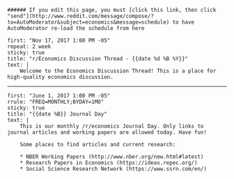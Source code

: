     ###### If you edit this page, you must [click this link, then click "send"](http://www.reddit.com/message/compose/?to=AutoModerator&subject=economics&message=schedule) to have AutoModerator re-load the schedule from here
    
    first: "Nov 17, 2017 1:00 PM -05"
    repeat: 2 week  
    sticky: true  
    title: "r/Economics Discussion Thread - {{date %d %B %Y}}"
    text: |   
        Welcome to the Economics Discussion Thread! This is a place for high-quality economics discussion.
        
---     
        
    first: "June 1, 2017 1:00 PM -05"  
    rrule: "FREQ=MONTHLY;BYDAY=1MO"
    sticky: true  
    title: "{{date %B}} Journal Day"  
    text: |   
        This is our monthly /r/economics Journal Day. Only links to journal articles and working papers are allowed today. Have fun!

        Some places to find articles and current research:

        * NBER Working Papers (http://www.nber.org/new.html#latest)
        * Research Papers in Economics (https://ideas.repec.org/)
        * Social Science Research Network (https://www.ssrn.com/en/)